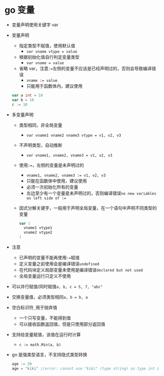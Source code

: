 # go 变量

- 变量声明使用关键字 var
- 变量声明
  - 指定类型不赋值，使用默认值
    - `var vname vtype = value`
  - 根据初始化值自行判定变量类型
    - `var vname = value`
  - 省略 var，注意`:=`左侧的变量不应该是已经声明过的，否则会导致编译错误
    - `vname := value`
    - 只能用于函数体内，建议使用

  ```go
  var a int = 10
  var b = 10
  c := 10
  ```

- 多变量声明
  - 类型相同，非全局变量
    - `var vname1 vname2 vname3 vtype = v1, v2, v3`
  - 不声明类型，自动推断
    - `var vname1, vname2, vname3 = v1, v2, v3`
  - 使用`:=`，左侧的变量是未声明过的
    - `vname1, vname2, vname3 := v1, v2, v3`
    - 只能在函数体中使用，建议使用
    - 必须一次初始化所有的变量
    - 左边至少有一个变量是未声明过的，否则编译错误`no new variables on left side of :=`
  - 因式分解关键字，一般用于声明全局变量，在一个语句中声明不同类型的变量

    ```go
    var (
      vname1 vtype1
      vname2 vtype2
    )
    ```

- 注意
  - 已声明的变量不能再使用`:=`赋值
  - 定义变量之前使用会是编译错误`undefined`
  - 在代码块定义局部变量未使用是编译错误`declared but not used`
  - 全局变量运行只定义不使用
- 可以并行赋值/同时赋值`a, b, c = 5, 7, "abc"`
- 交换变量值，必须类型相同`a, b = b, a`
- 空白标识符`_`用于抛弃值
  - 一个只写变量，不能得到值
  - 可以接收函数返回值，但是只使用部分返回值
- 支持给变量赋值，该值在运行时计算
  - `c := math.Min(a, b)`
- go 是强类型语言，不支持隐式类型转换

  ```go
  age := 20
  age = "kiki" //error: cannot use "kiki" (type string) as type int in assignment
  ```
